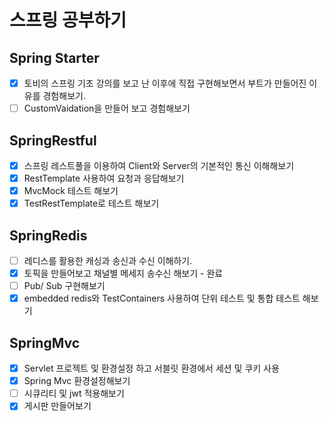 # 스프링 공부하기

## Spring Starter
* [x] 토비의 스프링 기초 강의를 보고 난 이후에 직접 구현해보면서 부트가 만들어진 이유를 경험해보기.
* [ ] CustomVaidation을 만들어 보고 경험해보기
## SpringRestful
* [x] 스프링 레스트풀을 이용하여 Client와 Server의 기본적인 통신 이해해보기
* [x] RestTemplate 사용하여 요청과 응답해보기
* [x] MvcMock 테스트 해보기
* [x] TestRestTemplate로 테스트 해보기
## SpringRedis
* [ ] 레디스를 활용한 캐싱과 송신과 수신 이해하기.
* [x] 토픽을 만들어보고 채널별 메세지 송수신 해보기 - 완료
* [ ] Pub/ Sub 구현해보기
* [x] embedded redis와 TestContainers 사용하여 단위 테스트 및 통합 테스트 해보기
      
## SpringMvc
* [x] Servlet 프로젝트 및 환경설정 하고 서블릿 환경에서 세션 및 쿠키 사용
* [x] Spring Mvc 환경설정해보기
* [ ] 시큐리티 및 jwt 적용해보기
* [x] 게시판 만들어보기
